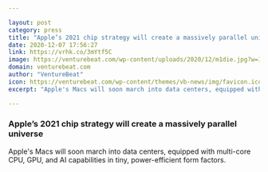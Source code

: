 ```yaml
---

layout: post
category: press
title: "Apple’s 2021 chip strategy will create a massively parallel universe"
date: 2020-12-07 17:56:27
link: https://vrhk.co/3mYtf5C
image: https://venturebeat.com/wp-content/uploads/2020/12/m1die.jpg?w=1200&strip=all
domain: venturebeat.com
author: "VentureBeat"
icon: https://venturebeat.com/wp-content/themes/vb-news/img/favicon.ico
excerpt: "Apple's Macs will soon march into data centers, equipped with multi-core CPU, GPU, and AI capabilities in tiny, power-efficient form factors."

---
```


### Apple’s 2021 chip strategy will create a massively parallel universe

Apple's Macs will soon march into data centers, equipped with multi-core CPU, GPU, and AI capabilities in tiny, power-efficient form factors.